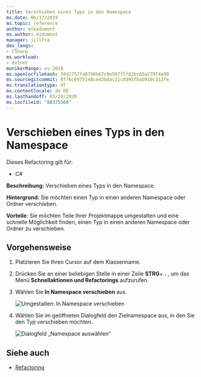 ```yaml
---
title: Verschieben eines Typs in den Namespace
ms.date: 06/17/2019
ms.topic: reference
author: mikadumont
ms.author: midumont
manager: jillfra
dev_langs:
- CSharp
ms.workload:
- dotnet
monikerRange: vs-2019
ms.openlocfilehash: 58d2757fa8798b67c8e597f5f82bc65a279f4a90
ms.sourcegitcommit: 8ff6c6975148ce43bdac21c8995fbab910c312fe
ms.translationtype: HT
ms.contentlocale: de-DE
ms.lasthandoff: 03/28/2020
ms.locfileid: "80375566"
---
```

# <a name="move-type-to-namespace"></a>Verschieben eines Typs in den Namespace

Dieses Refactoring gilt für:

- C#

**Beschreibung:** Verschieben eines Typs in den Namespace.

**Hintergrund:** Sie möchten einen Typ in einen anderen Namespace oder Ordner verschieben. 

**Vorteile**: Sie möchten Teile Ihrer Projektmappe umgestalten und eine schnelle Möglichkeit finden, einen Typ in einen anderen Namespace oder Ordner zu verschieben. 

## <a name="how-to"></a>Vorgehensweise

1. Platzieren Sie Ihren Cursor auf dem Klassenname.
2. Drücken Sie an einer beliebigen Stelle in einer Zeile **STRG**+ **.** , um das Menü **Schnellaktionen und Refactorings** aufzurufen.
3. Wählen Sie **In Namespace verschieben** aus.

   ![Umgestalten: In Namespace verschieben](media/move-to-namespace.png)

4. Wählen Sie im geöffneten Dialogfeld den Zielnamespace aus, in den Sie den Typ verschieben möchten. 

   ![Dialogfeld „Namespace auswählen“](media/select-target-namespace.png)

## <a name="see-also"></a>Siehe auch

- [Refactoring](../refactoring-in-visual-studio.md)
